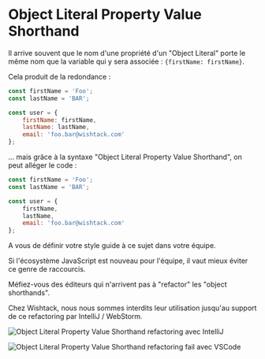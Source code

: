 # Object Literal Property Value Shorthand

Il arrive souvent que le nom d'une propriété d'un "Object Literal" porte le même nom que la variable qui y sera associée : `{firstName: firstName}`.

Cela produit de la redondance :

```javascript
const firstName = 'Foo';
const lastName = 'BAR';

const user = {
    firstName: firstName,
    lastName: lastName,
    email: 'foo.bar@wishtack.com'
};
```

... mais grâce à la syntaxe "Object Literal Property Value Shorthand", on peut alléger le code :

```javascript
const firstName = 'Foo';
const lastName = 'BAR';

const user = {
    firstName,
    lastName,
    email: 'foo.bar@wishtack.com'
};
```


A vous de définir votre style guide à ce sujet dans votre équipe.

Si l'écosystème JavaScript est nouveau pour l'équipe, il vaut mieux éviter ce genre de raccourcis.



Méfiez-vous des éditeurs qui n'arrivent pas à "refactor" les "object shorthands".

Chez Wishtack, nous nous sommes interdits leur utilisation jusqu'au support de ce refactoring par IntelliJ / WebStorm.

![Object Literal Property Value Shorthand refactoring avec IntelliJ](../../.gitbook/assets/intellij-shorthanded-properties.gif)



![Object Literal Property Value Shorthand refactoring fail avec VSCode](../../.gitbook/assets/vscode-shorthanded-properties.gif)




